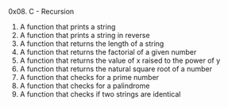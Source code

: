 0x08. C - Recursion
1. A function that prints a string
2. A function that prints a string in reverse
3. A function that returns the length of a string
4. A function that returns the factorial of a given number
5. A function that returns the value of x raised to the power of y
6. A function that returns the natural square root of a number
7. A function that checks for a prime number
8. A function that checks for a palindrome
9. A function that checks if two strings are identical
